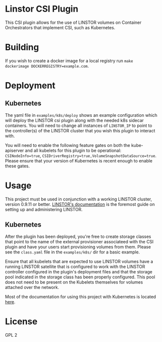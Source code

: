 # Linstor CSI Plugin

This CSI plugin allows for the use of LINSTOR volumes on Container Orchestrators
that implement CSI, such as Kubernetes.

# Building

If you wish to create a docker image for a local registry
run `make dockerimage DOCKERREGISTRY=example.com`.

# Deployment

## Kubernetes

The yaml file in `examples/k8s/deploy` shows an example configuration which
will deploy the LINSTOR csi plugin along with the needed k8s sidecar containers.
You will need to change all instances of `LINSTOR_IP` to point to the controller(s)
of the LINSTOR cluster that you wish this plugin to interact with.

You will need to enable the following feature gates on both the kube-apiserver
and all kubelets for this plugin to be operational: `CSINodeInfo=true`,
`CSIDriverRegistry=true,VolumeSnapshotDataSource=true`. Please ensure that your
version of Kubernetes is recent enough to enable these gates.

# Usage

This project must be used in conjunction with a working LINSTOR cluster, version
0.9.11 or better.
[LINSTOR's documentation](https://docs.linbit.com/docs/users-guide-9.0/#p-linstor)
is the foremost guide on setting up and administering LINSTOR.

## Kubernetes

After the plugin has been deployed, you're free to create storage classes
that point to the name of the external provisioner associateed with the CSI plugin
and have your users start provisioning volumes from them. Please see
the `class.yaml` file in the `examples/k8s/` dir for a basic example.

Ensure that all kubelets that are expected to use LINSTOR volumes have a running
LINSTOR satellite that is configured to work with the LINSTOR controller
configured in the plugin's deployment files and that the storage pool indicated
in the storage class has been properly configured. This pool does not need to be
present on the Kubelets themselves for volumes attached over the network.

Most of the documentation for using this project with Kubernetes is located
[here](https://docs.linbit.com/docs/users-guide-9.0/#ch-kubernetes).

# License

GPL 2
